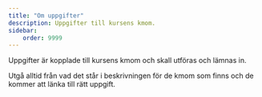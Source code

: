 ```yaml
---
title: "Om uppgifter" 
description: Uppgifter till kursens kmom.
sidebar:
    order: 9999
---
```


Uppgifter är kopplade till kursens kmom och skall utföras och lämnas in.

Utgå alltid från vad det står i beskrivningen för de kmom som finns och de kommer att länka till rätt uppgift.
